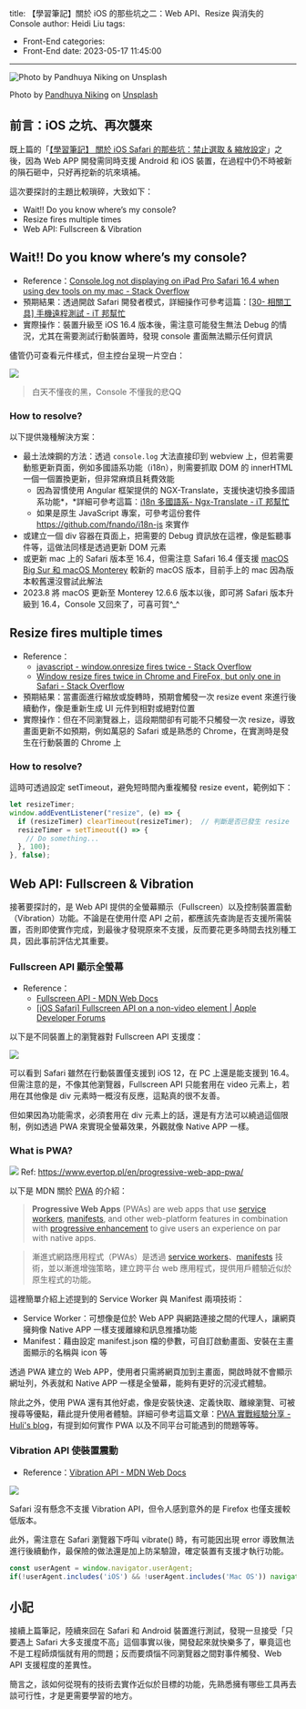 title: 【學習筆記】關於 iOS 的那些坑之二：Web API、Resize 與消失的 Console
author: Heidi Liu
tags:
  - Front-End
categories:
  - Front-End
date: 2023-05-17 11:45:00
---

![Photo by [Pandhuya Niking](https://unsplash.com/@dispandu?utm_source=unsplash&utm_medium=referral&utm_content=creditCopyText) on [Unsplash](https://unsplash.com/photos/rl6aomPDKl8?utm_source=unsplash&utm_medium=referral&utm_content=creditCopyText)](https://images.unsplash.com/photo-1639656333400-ee5240f757a0?ixlib=rb-4.0.3&q=85&fm=jpg&crop=entropy&cs=srgb)

Photo by [Pandhuya Niking](https://unsplash.com/@dispandu?utm_source=unsplash&utm_medium=referral&utm_content=creditCopyText) on [Unsplash](https://unsplash.com/photos/rl6aomPDKl8?utm_source=unsplash&utm_medium=referral&utm_content=creditCopyText)


## 前言：iOS 之坑、再次襲來

既上篇的「[【學習筆記】 關於 iOS Safari 的那些坑：禁止選取 & 縮放設定](https://heidiliu2020.github.io/safari-pinch-and-double-tap/)」之後，因為 Web APP 開發需同時支援 Android 和 iOS 裝置，在過程中仍不時被新的隕石砸中，只好再挖新的坑來填補。

<!--more-->

這次要探討的主題比較瑣碎，大致如下：

- Wait!! Do you know where’s my console?
- Resize fires multiple times
- Web API: Fullscreen & Vibration

## Wait!! Do you know where’s my console?

- Reference：[Console.log not displaying on iPad Pro Safari 16.4 when using dev tools on my mac - Stack Overflow](https://stackoverflow.com/questions/75862081/console-log-not-displaying-on-ipad-pro-safari-16-4-when-using-dev-tools-on-my-ma)
- 預期結果：透過開啟 Safari 開發者模式，詳細操作可參考這篇：[[30- 相關工具] 手機遠程測試 - iT 邦幫忙](https://ithelp.ithome.com.tw/articles/10209412)
- 實際操作：裝置升級至 iOS 16.4 版本後，需注意可能發生無法 Debug 的情況，尤其在需要測試行動裝置時，發現 console 畫面無法顯示任何資訊

儘管仍可查看元件樣式，但主控台呈現一片空白：

![](https://hackmd.io/_uploads/BynS2TbSn.png)

> 白天不懂夜的黑，Console 不懂我的悲QQ

### How to resolve?

以下提供幾種解決方案：

- 最土法煉鋼的方法：透過 `console.log` 大法直接印到 webview 上，但若需要動態更新頁面，例如多國語系功能（i18n），則需要抓取 DOM 的 innerHTML 一個一個置換更新，但非常麻煩且耗費效能
    - 因為習慣使用 Angular 框架提供的 NGX-Translate，支援快速切換多國語系功能*，*詳細可參考這篇：[i18n 多國語系- Ngx-Translate - iT 邦幫忙](https://ithelp.ithome.com.tw/articles/10299595)
    - 如果是原生 JavaScript 專案，可參考這份套件 https://github.com/fnando/i18n-js 來實作
- 或建立一個 div 容器在頁面上，把需要的 Debug 資訊放在這裡，像是監聽事件等，這做法同樣是透過更新 DOM 元素
- 或更新 mac 上的 Safari 版本至 16.4，但需注意 Safari 16.4 僅支援 [macOS Big Sur 和 macOS Monterey](https://support.apple.com/zh-tw/HT213671) 較新的 macOS 版本，目前手上的 mac 因為版本較舊還沒嘗試此解法
- 2023.8 將 macOS 更新至 Monterey 12.6.6 版本以後，即可將 Safari 版本升級到 16.4，Console 又回來了，可喜可賀^_^

## Resize fires multiple times

- Reference：
    - [javascript - window.onresize fires twice - Stack Overflow](https://stackoverflow.com/questions/15812618/window-onresize-fires-twice)
    - [Window resize fires twice in Chrome and FireFox, but only one in Safari - Stack Overflow](https://stackoverflow.com/questions/13916485/window-resize-fires-twice-in-chrome-and-firefox-but-only-one-in-safari)
- 預期結果：當畫面進行縮放或旋轉時，預期會觸發一次 resize event 來進行後續動作，像是重新生成 UI 元件到相對或絕對位置
- 實際操作：但在不同瀏覽器上，這段期間卻有可能不只觸發一次 resize，導致畫面更新不如預期，例如萬惡的 Safari 或是熟悉的 Chrome，在實測時是發生在行動裝置的 Chrome 上

### How to resolve?

這時可透過設定 setTimeout，避免短時間內重複觸發 resize event，範例如下：

```jsx
let resizeTimer;
window.addEventListener("resize", (e) => {
  if (resizeTimer) clearTimeout(resizeTimer);  // 判斷是否已發生 resize
  resizeTimer = setTimeout(() => {
    // Do something...
  }, 100);
}, false);
```

## Web API: Fullscreen & Vibration

接著要探討的，是 Web API 提供的全螢幕顯示（Fullscreen）以及控制裝置震動（Vibration）功能。不論是在使用什麼 API 之前，都應該先查詢是否支援所需裝置，否則即使實作完成，到最後才發現原來不支援，反而要花更多時間去找別種工具，因此事前評估尤其重要。

### Fullscreen API 顯示全螢幕

- Reference：
    - [Fullscreen API - MDN Web Docs](https://developer.mozilla.org/en-US/docs/Web/API/Fullscreen_API)
    - [[iOS Safari] Fullscreen API on a non-video element | Apple Developer Forums](https://developer.apple.com/forums/thread/133248)

以下是不同裝置上的瀏覽器對 Fullscreen API 支援度：

![](https://hackmd.io/_uploads/rk2Y3pZSh.png)

可以看到 Safari 雖然在行動裝置僅支援到 iOS 12，在 PC 上還是能支援到 16.4。但需注意的是，不像其他瀏覽器，Fullscreen API 只能套用在 video 元素上，若用在其他像是 div 元素時一概沒有反應，這點真的很不友善。

但如果因為功能需求，必須套用在 div 元素上的話，還是有方法可以繞過這個限制，例如透過 PWA 來實現全螢幕效果，外觀就像 Native APP 一樣。

### What is PWA?

![](https://hackmd.io/_uploads/ByFz66WBh.png)
Ref: https://www.evertop.pl/en/progressive-web-app-pwa/

以下是 MDN 關於 [PWA](https://developer.mozilla.org/zh-TW/docs/Web/Progressive_web_apps) 的介紹：

> **Progressive Web Apps** (PWAs) are web apps that use [service workers](https://developer.mozilla.org/en-US/docs/Web/API/Service_Worker_API), [manifests](https://developer.mozilla.org/en-US/docs/Web/Manifest), and other web-platform features in combination with [progressive enhancement](https://developer.mozilla.org/en-US/docs/Glossary/Progressive_Enhancement) to give users an experience on par with native apps.
> 

> 漸進式網路應用程式（PWAs）是透過 [service workers](https://developer.mozilla.org/en-US/docs/Web/API/Service_Worker_API)、[manifests](https://developer.mozilla.org/en-US/docs/Web/Manifest) 技術，並以漸進增強策略，建立跨平台 web 應用程式，提供用戶體驗近似於原生程式的功能。
> 

這裡簡單介紹上述提到的 Service Worker 與 Manifest 兩項技術：

- Service Worker：可想像是位於 Web APP 與網路連接之間的代理人，讓網頁擁夠像 Native APP 一樣支援離線和訊息推播功能
- Manifest：藉由設定 manifest.json 檔的參數，可自訂啟動畫面、安裝在主畫面顯示的名稱與 icon 等

透過 PWA 建立的 Web APP，使用者只需將網頁加到主畫面，開啟時就不會顯示網址列，外表就和 Native APP 一樣是全螢幕，能夠有更好的沉浸式體驗。

除此之外，使用 PWA 還有其他好處，像是安裝快速、定義快取、離線瀏覽、可被搜尋等優點，藉此提升使用者體驗。詳細可參考這篇文章：[PWA 實戰經驗分享 - Huli's blog](https://blog.huli.tw/2018/10/13/pwa-in-action/)，有提到如何實作 PWA 以及不同平台可能遇到的問題等等。


### Vibration API 使裝置震動

- Reference：[Vibration API - MDN Web Docs](https://developer.mozilla.org/en-US/docs/Web/API/Vibration_API)

![](https://hackmd.io/_uploads/S11Rn6WB2.png)

Safari 沒有懸念不支援 Vibration API，但令人感到意外的是 Firefox 也僅支援較低版本。

此外，需注意在 Safari 瀏覽器下呼叫 vibrate() 時，有可能因出現 error 導致無法進行後續動作，最保險的做法還是加上防呆驗證，確定裝置有支援才執行功能。

```jsx
const userAgent = window.navigator.userAgent;
if(!userAgent.includes('iOS') && !userAgent.includes('Mac OS')) navigator.vibrate();
```

## 小記

接續上篇筆記，陸續來回在 Safari 和 Android 裝置進行測試，發現一旦接受「只要遇上 Safari 大多支援度不高」這個事實以後，開發起來就快樂多了，畢竟這也不是工程師煩惱就有用的問題；反而要煩惱不同瀏覽器之間對事件觸發、Web API 支援程度的差異性。

簡言之，該如何從現有的技術去實作近似於目標的功能，先熟悉擁有哪些工具再去談可行性，才是更需要學習的地方。

